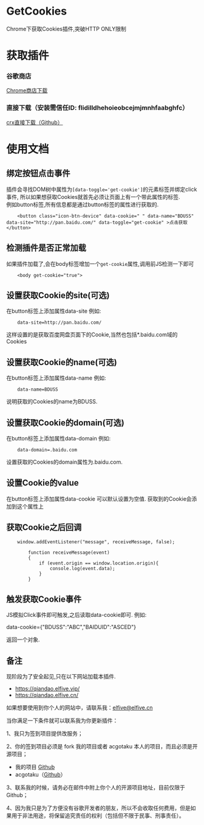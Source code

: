 # GetCookies

Chrome下获取Cookies插件,突破HTTP ONLY限制  

# 获取插件

### 谷歌商店
[Chrome商店下载](https://chrome.google.com/webstore/detail/cookies-get-assistant/flidilldhehoieobcejmjmnhfaabghfc)

### 直接下载（安装需信任ID: flidilldhehoieobcejmjmnhfaabghfc）
[crx直接下载（Github）](https://raw.githubusercontent.com/elfive1992/GetCookies/master/GetCookies.crx)  

# 使用文档

## 绑定按钮点击事件
插件会寻找DOM树中属性为`[data-toggle='get-cookie']`的元素标签并绑定click事件,
所以如果想获取Cookies就首先必须让页面上有一个带此属性的标签.  
例如button标签,所有信息都是通过button标签的属性进行获取的.

		<button class="icon-btn-device" data-cookie=" " data-name="BDUSS" data-site="http://pan.baidu.com/" data-toggle="get-cookie" >点击获取</button>

## 检测插件是否正常加载
如果插件加载了,会在body标签增加一个`get-cookie`属性,调用前JS检测一下即可

		<body get-cookie="true">

## 设置获取Cookie的site(可选)
在button标签上添加属性data-site
例如:

		data-site=http://pan.baidu.com/

这样设置的是获取百度网盘页面下的Cookie,当然也包括*.baidu.com域的Cookies

## 设置获取Cookie的name(可选)
在button标签上添加属性data-name
例如:

		data-name=BDUSS

说明获取的Cookies的name为BDUSS.

## 设置获取Cookie的domain(可选)
在button标签上添加属性data-domain
例如:

		data-domain=.baidu.com

设置获取的Cookies的domain属性为.baidu.com.

## 设置Cookie的value
在button标签上添加属性data-cookie
可以默认设置为空值.
获取到的Cookie会添加到这个属性上

## 获取Cookie之后回调

	    window.addEventListener("message", receiveMessage, false);

			function receiveMessage(event)
			{
				if (event.origin == window.location.origin){
					console.log(event.data);
				}
			}


## 触发获取Cookie事件
JS模拟Click事件即可触发,之后读取data-cookie即可.
例如:

data-cookie={"BDUSS":"ABC","BAIDUID":"ASCED"}

返回一个对象.

## 备注

现阶段为了安全起见,只在以下网站加载本插件.

* https://qiandao.elfive.vip/
* https://qiandao.elfive.cn/

如果想要使用到你个人的网站中，请联系我：elfive@elfive.cn  

当你满足一下条件就可以联系我为你更新插件：  

1、我只为签到项目提供改服务；  

2、你的签到项目必须是 fork 我的项目或者 acgotaku 本人的项目，而且必须是开源项目；
- 我的项目 [Github](https://github.com/elfive1992/qiandao)
- acgotaku（[Github](https://github.com/binux/qiandao)）  

3、联系我的时候，请务必在邮件中附上你个人的开源项目地址，目前仅限于 Github；  

4、因为我只是为了方便没有谷歌开发者的朋友，所以不会收取任何费用，但是如果用于非法用途，将保留追究责任的权利（包括但不限于民事、刑事责任）。
